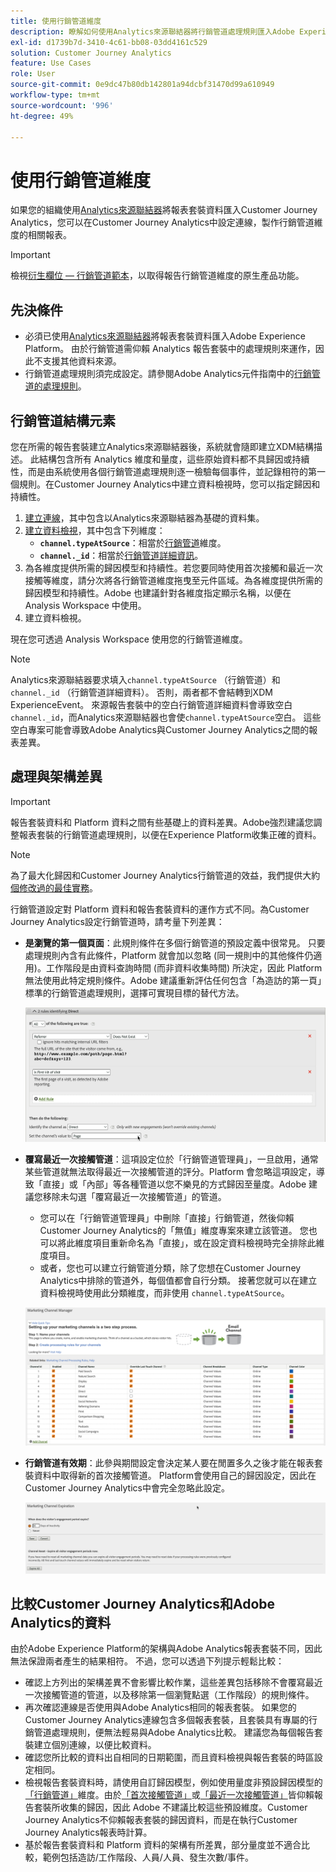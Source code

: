```yaml
---
title: 使用行銷管道維度
description: 瞭解如何使用Analytics來源聯結器將行銷管道處理規則匯入Adobe Experience Platform。
exl-id: d1739b7d-3410-4c61-bb08-03dd4161c529
solution: Customer Journey Analytics
feature: Use Cases
role: User
source-git-commit: 0e9dc47b80db142801a94dcbf31470d99a610949
workflow-type: tm+mt
source-wordcount: '996'
ht-degree: 49%

---
```


# 使用行銷管道維度

如果您的組織使用[Analytics來源聯結器](https://experienceleague.adobe.com/en/docs/experience-platform/sources/connectors/adobe-applications/analytics)將報表套裝資料匯入Customer Journey Analytics，您可以在Customer Journey Analytics中設定連線，製作行銷管道維度的相關報表。

>[!IMPORTANT]
>
>檢視[衍生欄位 — 行銷管道範本](/help/data-views/derived-fields/derived-fields.md#marketing-channels)，以取得報告行銷管道維度的原生產品功能。
>


## 先決條件

* 必須已使用[Analytics來源聯結器](https://experienceleague.adobe.com/en/docs/experience-platform/sources/connectors/adobe-applications/analytics)將報表套裝資料匯入Adobe Experience Platform。 由於行銷管道需仰賴 Analytics 報告套裝中的處理規則來運作，因此不支援其他資料來源。
* 行銷管道處理規則須完成設定。請參閱Adobe Analytics元件指南中的[行銷管道的處理規則](https://experienceleague.adobe.com/en/docs/analytics/admin/admin-tools/manage-report-suites/edit-report-suite/marketing-channels/c-rules)。

## 行銷管道結構元素

您在所需的報告套裝建立Analytics來源聯結器後，系統就會隨即建立XDM結構描述。 此結構包含所有 Analytics 維度和量度，這些原始資料都不具歸因或持續性，而是由系統使用各個行銷管道處理規則逐一檢驗每個事件，並記錄相符的第一個規則。在Customer Journey Analytics中建立資料檢視時，您可以指定歸因和持續性。

1. [建立連線](/help/connections/create-connection.md)，其中包含以Analytics來源聯結器為基礎的資料集。
2. [建立資料檢視](/help/data-views/create-dataview.md)，其中包含下列維度：
   * **`channel.typeAtSource`**：相當於[行銷管道](https://experienceleague.adobe.com/en/docs/analytics/components/dimensions/marketing-channel)維度。
   * **`channel._id`**：相當於[行銷管道詳細資訊](https://experienceleague.adobe.com/en/docs/analytics/components/dimensions/marketing-detail)。
3. 為各維度提供所需的歸因模型和持續性。若您要同時使用首次接觸和最近一次接觸等維度，請分次將各行銷管道維度拖曳至元件區域。為各維度提供所需的歸因模型和持續性。Adobe 也建議針對各維度指定顯示名稱，以便在 Analysis Workspace 中使用。
4. 建立資料檢視。

現在您可透過 Analysis Workspace 使用您的行銷管道維度。

>[!NOTE]
>
> Analytics來源聯結器要求填入`channel.typeAtSource` （行銷管道）和`channel._id` （行銷管道詳細資料）。 否則，兩者都不會結轉到XDM ExperienceEvent。 來源報告套裝中的空白行銷管道詳細資料會導致空白`channel._id`，而Analytics來源聯結器也會使`channel.typeAtSource`空白。 這些空白專案可能會導致Adobe Analytics與Customer Journey Analytics之間的報表差異。

## 處理與架構差異

>[!IMPORTANT]
>
>報告套裝資料和 Platform 資料之間有些基礎上的資料差異。Adobe強烈建議您調整報表套裝的行銷管道處理規則，以便在Experience Platform收集正確的資料。

>[!NOTE]
>
>為了最大化歸因和Customer Journey Analytics行銷管道的效益，我們提供大約[個修改過的最佳實務](https://experienceleague.adobe.com/en/docs/analytics/components/marketing-channels/mchannel-best-practices)。

行銷管道設定對 Platform 資料和報告套裝資料的運作方式不同。為Customer Journey Analytics設定行銷管道時，請考量下列差異：

* **是瀏覽的第一個頁面**：此規則條件在多個行銷管道的預設定義中很常見。 只要處理規則內含有此條件，Platform 就會加以忽略 (同一規則中的其他條件仍適用)。工作階段是由資料查詢時間 (而非資料收集時間) 所決定，因此 Platform 無法使用此特定規則條件。Adobe 建議重新評估任何包含「為造訪的第一頁」標準的行銷管道處理規則，選擇可實現目標的替代方法。

  ![瀏覽的第一個頁面](../assets/first-page-of-visit.png)

* **覆寫最近一次接觸管道**：這項設定位於「行銷管道管理員」，一旦啟用，通常某些管道就無法取得最近一次接觸管道的評分。Platform 會忽略這項設定，導致「直接」或「內部」等各種管道以您不樂見的方式歸因至量度。Adobe 建議您移除未勾選「覆寫最近一次接觸管道」的管道。
   * 您可以在「行銷管道管理員」中刪除「直接」行銷管道，然後仰賴Customer Journey Analytics的「無值」維度專案來建立該管道。 您也可以將此維度項目重新命名為「直接」，或在設定資料檢視時完全排除此維度項目。
   * 或者，您也可以建立行銷管道分類，除了您想在Customer Journey Analytics中排除的管道外，每個值都會自行分類。 接著您就可以在建立資料檢視時使用此分類維度，而非使用 `channel.typeAtSource`。

  ![覆寫最近一次接觸管道](../assets/override-last-touch-channel.png)

* **行銷管道有效期**：此參與期間設定會決定某人要在閒置多久之後才能在報表套裝資料中取得新的首次接觸管道。 Platform會使用自己的歸因設定，因此在Customer Journey Analytics中會完全忽略此設定。

  ![行銷管道期限](../assets/marketing-channel-expiration.png)

## 比較Customer Journey Analytics和Adobe Analytics的資料

由於Adobe Experience Platform的架構與Adobe Analytics報表套裝不同，因此無法保證兩者產生的結果相符。 不過，您可以透過下列提示輕鬆比較：

* 確認上方列出的架構差異不會影響比較作業，這些差異包括移除不會覆寫最近一次接觸管道的管道，以及移除第一個瀏覽點選（工作階段）的規則條件。
* 再次確認連線是否使用與Adobe Analytics相同的報表套裝。 如果您的Customer Journey Analytics連線包含多個報表套裝，且套裝具有專屬的行銷管道處理規則，便無法輕易與Adobe Analytics比較。 建議您為每個報告套裝建立個別連線，以便比較資料。
* 確認您所比較的資料出自相同的日期範圍，而且資料檢視與報告套裝的時區設定相同。
* 檢視報告套裝資料時，請使用自訂歸因模型，例如使用量度非預設歸因模型的[「行銷管道」](https://experienceleague.adobe.com/en/docs/analytics/components/dimensions/marketing-channel)維度。由於[「首次接觸管道」](https://experienceleague.adobe.com/en/docs/analytics/components/dimensions/first-touch-channel)或[「最近一次接觸管道」](https://experienceleague.adobe.com/en/docs/analytics/components/dimensions/last-touch-channel)皆仰賴報告套裝所收集的歸因，因此 Adobe 不建議比較這些預設維度。Customer Journey Analytics不仰賴報表套裝的歸因資料，而是在執行Customer Journey Analytics報表時計算。
* 基於報告套裝資料和 Platform 資料的架構有所差異，部分量度並不適合比較，範例包括造訪/工作階段、人員/人員、發生次數/事件。
